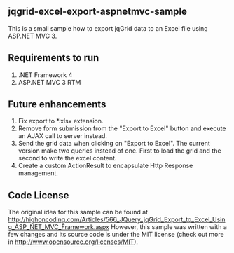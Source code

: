 ## jqgrid-excel-export-aspnetmvc-sample

This is a small sample how to export jqGrid data to an Excel file using ASP.NET MVC 3.

## Requirements to run

1. .NET Framework 4
2. ASP.NET MVC 3 RTM

## Future enhancements

1. Fix export to *.xlsx extension.
2. Remove form submission from the "Export to Excel" button and execute an AJAX call to server instead.
3. Send the grid data when clicking on "Export to Excel". The current version make two queries instead of one. First to load the grid and the second to write the excel content.
4. Create a custom ActionResult to encapsulate Http Response management.

## Code License

The original idea for this sample can be found at http://highoncoding.com/Articles/566_JQuery_jqGrid_Export_to_Excel_Using_ASP_NET_MVC_Framework.aspx
However, this sample was written with a few changes and its source code is under the MIT license (check out more in http://www.opensource.org/licenses/MIT).